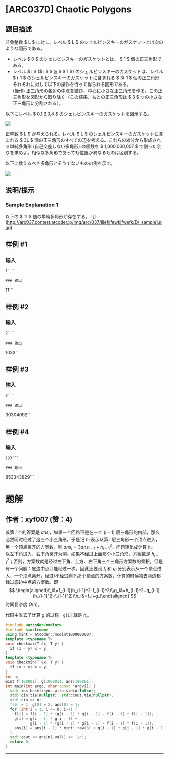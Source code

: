 # [ARC037D] Chaotic Polygons

## 题目描述

[problemUrl]: https://atcoder.jp/contests/arc037/tasks/arc037_d

非負整数 $ L $ に対し、レベル $ L $ のシェルピンスキーのガスケットとは次のような図形である。

- レベル $ 0 $ のシェルピンスキーのガスケットとは、 $ 1 $ 個の正三角形である。
- レベル $ i $ ($ i $ $ ≧ $ $ 1 $) のシェルピンスキーのガスケットは、レベル $ i-1 $ のシェルピンスキーのガスケットに含まれる $ 3i-1 $ 個の正三角形それぞれに対して以下の操作を行って得られる図形である。  
   (操作) 正三角形の各辺の中点を結び、中心に小さな正三角形を作る。この正三角形を図形から取り除く（この結果、もとの正三角形は $ 3 $ つの小さな正三角形に分割される）。

以下にレベル $ 0,1,2,3,4 $ のシェルピンスキーのガスケットを図示する。

![](https://cdn.luogu.com.cn/upload/vjudge_pic/AT_arc037_d/5a357333ea00f1b1c9530fab93f43b77e64ac598.png)

正整数 $ L $ が与えられる。レベル $ L $ のシェルピンスキーのガスケットに含まれる $ 3L $ 個の正三角形のすべての辺を考える。これらの線分から形成される単純多角形 (自己交差しない多角形) の個数を $ 1,000,000,007 $ で割った余りを求めよ。相似な多角形であっても位置が異なるものは区別する。

以下に数えるべき多角形とそうでないものの例を示す。

![](https://cdn.luogu.com.cn/upload/vjudge_pic/AT_arc037_d/0cddd04506e34a3ef17fb2428dacca22017f1d6d.png)

## 说明/提示

### Sample Explanation 1

以下の $ 11 $ 個の単純多角形が存在する。 !\[\](http://arc037.contest.atcoder.jp/img/arc/037/ljlefijfewkjfwefk/D\_sample1.png)

## 样例 #1

### 输入

```
1```

### 输出

```
11```

## 样例 #2

### 输入

```
2```

### 输出

```
1033```

## 样例 #3

### 输入

```
3```

### 输出

```
30304092```

## 样例 #4

### 输入

```
123```

### 输出

```
853343829```

# 题解

## 作者：xyf007 (赞：4)

设第 $i$ 个的答案是 $\mathit{ans}_i$，如果一个回路不是在一个 $(i-1)$ 层三角形的内部，那么必然同时经过了这三个小三角形。于是记 $h_i$ 表示从第 $i$ 层三角形一个顶点进入，另一个顶点离开的方案数，则 $\mathit{ans}_i=3\mathit{ans}_{i-1}+h_{i-1}^3$。问题转化成计算 $h_i$。  
以左下角进入，右下角离开为例。如果不经过上面那个小三角形，方案数是 $h_{i-1}^2$；否则，方案数就是经过左下角、上方、右下角三个三角形方案数的乘积。但是有一个问题：底边中点只能经过一次。因此还要设 $f_i$ 和 $g_i$ 分别表示从一个顶点进入，一个顶点离开，经过/不经过剩下那个顶点的方案数，计算的时候减去两边都经过底边中点的方案数。即
$$ \begin{aligned}f_i&=f_{i-1}(h_{i-1}^2-f_{i-1}^2)\\g_i&=h_{i-1}^2+g_{i-1}(h_{i-1}^2-f_{i-1}^2)\\h_i&=f_i+g_i\end{aligned} $$
时间复杂度 $O(n)$。

代码中省去了计算 $g$ 的过程，`g[i]` 就是 $h_i$。
```cpp
#include <atcoder/modint>
#include <iostream>
using mint = atcoder::modint1000000007;
template <typename T>
void checkmax(T &x, T y) {
  if (x < y) x = y;
}
template <typename T>
void checkmin(T &x, T y) {
  if (x > y) x = y;
}
int n;
mint f[100001], g[100001], ans[100001];
int main(int argc, char const *argv[]) {
  std::ios_base::sync_with_stdio(false);
  std::cin.tie(nullptr), std::cout.tie(nullptr);
  std::cin >> n;
  f[0] = 1, g[0] = 2, ans[0] = 1;
  for (int i = 1; i <= n; i++) {
    f[i] = f[i - 1] * (g[i - 1] * g[i - 1] - f[i - 1] * f[i - 1]);
    g[i] = g[i - 1] * g[i - 1] +
           g[i - 1] * (g[i - 1] * g[i - 1] - f[i - 1] * f[i - 1]);
    ans[i] = ans[i - 1] * mint::raw(3) + g[i - 1] * g[i - 1] * g[i - 1];
  }
  std::cout << ans[n].val() << '\n';
  return 0;
}
```

---

